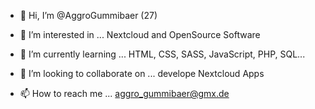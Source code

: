 - 👋 Hi, I’m @AggroGummibaer (27)

- 👀 I’m interested in ...
Nextcloud and OpenSource Software

- 🌱 I’m currently learning ...
HTML, CSS, SASS, JavaScript, PHP, SQL...

- 💞️ I’m looking to collaborate on ...
develope Nextcloud Apps

- 📫 How to reach me ...
aggro_gummibaer@gmx.de

<!---
AggroGummibaer/AggroGummibaer is a ✨ special ✨ repository because its `README.md` (this file) appears on your GitHub profile.
You can click the Preview link to take a look at your changes.
--->
